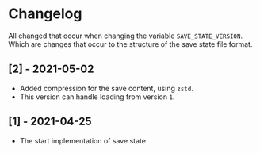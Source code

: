 # Changelog
All changed that occur when changing the variable `SAVE_STATE_VERSION`.
Which are changes that occur to the structure of the save state file format.

## [2] - 2021-05-02
- Added compression for the save content, using `zstd`.
- This version can handle loading from version `1`.

## [1] - 2021-04-25
- The start implementation of save state.

